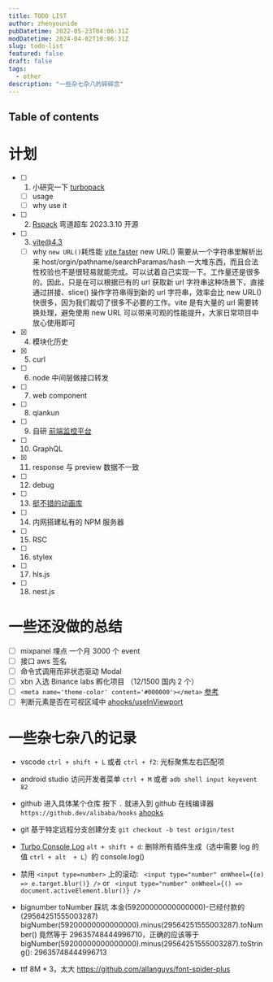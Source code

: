 ```yaml
---
title: TODO LIST
author: zhenyounide
pubDatetime: 2022-05-23T04:06:31Z
modDatetime: 2024-04-02T10:06:31Z
slug: todo-list
featured: false
draft: false
tags:
  - other
description: "一些杂七杂八的碎碎念"
---
```


## Table of contents

# 计划

- [ ] 1. 小研究一下 [turbopack](https://turbo.build/pack/docs)
  - [ ] usage
  - [ ] why use it
- [ ] 2. [Rspack](https://www.rspack.dev/guide/introduction.html) 弯道超车 2023.3.10 开源
- [ ] 3. vite@4.3

  - [ ] why `new URL()`耗性能 [vite faster](https://juejin.cn/post/7224310314807345209?utm_source=gold_browser_extension)
        new URL() 需要从一个字符串里解析出来 host/orgin/pathname/searchParamas/hash 一大堆东西，而且合法性校验也不是很轻易就能完成。可以试着自己实现一下。工作量还是很多的。因此，只是在可以根据已有的 url 获取新 url 字符串这种场景下，直接通过拼接、slice() 操作字符串得到新的 url 字符串，效率会比 new URL() 快很多，因为我们裁切了很多不必要的工作。vite 是有大量的 url 需要转换处理，避免使用 new URL 可以带来可观的性能提升，大家日常项目中放心使用即可

- [x] 4. 模块化历史
- [x] 5. curl
- [ ] 6. node 中间层做接口转发
- [ ] 7. web component
- [ ] 8. qiankun
- [ ] 9. 自研 [前端监控平台](https://juejin.cn/post/7172072612430872584?#heading-0)
- [ ] 10. GraphQL
- [x] 11. response 与 preview 数据不一致
- [ ] 12. debug
- [ ] 13. [挺不错的动画库](https://motion.ant.design/components/queue-anim#components-queue-anim-demo-custom)
- [ ] 14. 内网搭建私有的 NPM 服务器
- [ ] 15. RSC
- [ ] 16. stylex
- [ ] 17. hls.js
- [ ] 18. nest.js

# 一些还没做的总结

- [ ] mixpanel 埋点 一个月 3000 个 event
- [ ] 接口 aws 签名
- [ ] 命令式调用而非状态驱动 Modal
- [ ] xbn 入选 Binance labs 孵化项目 （12/1500 国内 2 个）
- [ ] `<meta name='theme-color' content='#000000'></meta>` [参考](https://zhuanlan.zhihu.com/p/413255714)
- [ ] 判断元素是否在可视区域中 [ahooks/useInViewport](https://github.com/alibaba/hooks/blob/master/packages/hooks/src/useInViewport/index.ts)

# 一些杂七杂八的记录

- vscode `ctrl + shift + L` 或者 `ctrl + f2`: 光标聚焦左右匹配项
- android studio 访问开发者菜单 `ctrl + M` 或者 `adb shell input keyevent 82`
- github 进入具体某个仓库 按下 `.` 就进入到 github 在线编译器 `https://github.dev/alibaba/hooks` [ahooks](https://github.dev/alibaba/hooks)
- git 基于特定远程分支创建分支 `git checkout -b test origin/test`
- [Turbo Console Log](https://marketplace.visualstudio.com/items?itemName=ChakrounAnas.turbo-console-log) `alt + shift + d`: 删除所有插件生成（选中需要 log 的值 `ctrl + alt  + L`）的 console.log()
- 禁用 `<input type=number>` 上的滚动: ` <input type="number" onWheel={(e) => e.target.blur()} />` or ` <input type="number" onWheel={() => document.activeElement.blur()} />`
- bignumber toNumber 踩坑
  本金(59200000000000000)-已经付款的(29564251555003287) bigNumber(59200000000000000).minus(29564251555003287).toNumber() 竟然等于 29635748444996710，正确的应该等于 bigNumber(59200000000000000).minus(29564251555003287).toString(): 29635748444996713

- ttf 8M \* 3，太大 https://github.com/allanguys/font-spider-plus
